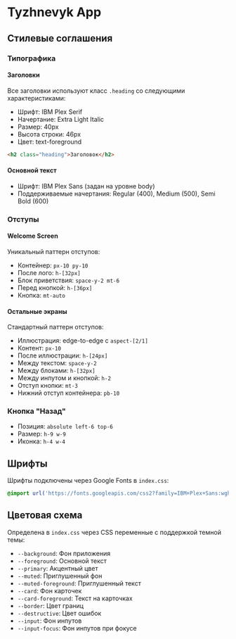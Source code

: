 # Tyzhnevyk App

## Стилевые соглашения

### Типографика

#### Заголовки
Все заголовки используют класс `.heading` со следующими характеристиками:
- Шрифт: IBM Plex Serif
- Начертание: Extra Light Italic
- Размер: 40px
- Высота строки: 46px
- Цвет: text-foreground

```html
<h2 class="heading">Заголовок</h2>
```

#### Основной текст
- Шрифт: IBM Plex Sans (задан на уровне body)
- Поддерживаемые начертания: Regular (400), Medium (500), Semi Bold (600)

### Отступы

#### Welcome Screen
Уникальный паттерн отступов:
- Контейнер: `px-10 py-10`
- После лого: `h-[32px]`
- Блок приветствия: `space-y-2 mt-6`
- Перед кнопкой: `h-[36px]`
- Кнопка: `mt-auto`

#### Остальные экраны
Стандартный паттерн отступов:
- Иллюстрация: edge-to-edge с `aspect-[2/1]`
- Контент: `px-10`
- После иллюстрации: `h-[24px]`
- Между текстом: `space-y-2`
- Между блоками: `h-[32px]`
- Между инпутом и кнопкой: `h-2`
- Отступ кнопки: `mt-3`
- Нижний отступ контейнера: `pb-10`

### Кнопка "Назад"
- Позиция: `absolute left-6 top-6`
- Размер: `h-9 w-9`
- Иконка: `h-4 w-4`

## Шрифты
Шрифты подключены через Google Fonts в `index.css`:
```css
@import url('https://fonts.googleapis.com/css2?family=IBM+Plex+Sans:wght@400;500;600&family=IBM+Plex+Serif:ital,wght@0,200;1,200&display=swap');
```

## Цветовая схема
Определена в `index.css` через CSS переменные с поддержкой темной темы:
- `--background`: Фон приложения
- `--foreground`: Основной текст
- `--primary`: Акцентный цвет
- `--muted`: Приглушенный фон
- `--muted-foreground`: Приглушенный текст
- `--card`: Фон карточек
- `--card-foreground`: Текст на карточках
- `--border`: Цвет границ
- `--destructive`: Цвет ошибок
- `--input`: Фон инпутов
- `--input-focus`: Фон инпутов при фокусе
